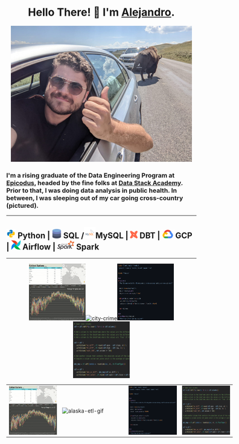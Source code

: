 <h1 align="center">Hello There! 👋 I'm <a href="https://alexsocarras.com">Alejandro</a>. </h1>


<p align="center">
  <a href="https://www.yellowstonepark.com/things-to-do/wildlife/lamar-hayden-valley/">
    <img src="img/buffaloselfie.jpg" alt="Buffalo Selfie">
  </a>
</p>

### I'm a rising graduate of the Data Engineering Program at [Epicodus](https://www.epicodus.com/), headed by the fine folks at [Data Stack Academy](https://www.datastack.academy/). Prior to that, I was doing data analysis in public health. In between, I was sleeping out of my car going cross-country (pictured).
 
---

<h2><img src="img/python.svg" alt="Python Logo" width="25px">
Python | <img src="img/sql.png" alt="SQL/DB Icon" width="25px"> SQL /<img src="img/mysql.svg" alt="MySQL Icon" width="30px">MySQL | <img src="img/dbt.png" alt="DBT Logo" width="20px"> DBT |<img src="img/gcp.png" alt="Google Cloud Platform Logo" width="40px">GCP | <img src="img/airflow.jpg" alt="Airflow" width="25px"> Airflow | <img src="img/spark.png" alt="Spark Logo" width="45px"> Spark</h2>

---
<p align="center">
<img src="img/alaska.gif" alt="alaska-etl-gif" height="150px" width="150px"><img src="img/city_crime_dash2.gif" alt="city-crime" height="150px" width="300px"><img src="img/airflow-modal.png" alt="airflow-review" height="150px" width="150px">
<img src="img/spark_review.png" alt="spark-review" height="150px" width="150px">  
</p>

<table style="width:600px" align="center">
  <tr>
    <td style="width:400px">
      <img src="img/alaska.gif" alt="alaska-etl-gif" height="130px">
    </td>
    <td style="width:400px">
      <img src="img/city_crime_dash2.gif" alt="alaska-etl-gif" height="130px">
    </td>
    <td style="width:400px">
      <img src="img/airflow-modal.png" alt="airflow-review" height="130px">
    </td>
    <td style="width:400px">
      <img src="img/spark_review.png"  height="130px">
      </td>
  </tr>
</table>

<!-- **apsocarras/apsocarras** is a ✨ _special_ ✨ repository because its `README.md` (this file) appears on your GitHub profile.

Here are some ideas to get you started:

- 🔭 I’m currently working on ...
- 🌱 I’m currently learning ...
- 👯 I’m looking to collaborate on ...
- 🤔 I’m looking for help with ...
- 💬 Ask me about ...
- 📫 How to reach me: ...
- 😄 Pronouns: ...
- ⚡ Fun fact: ... -->
